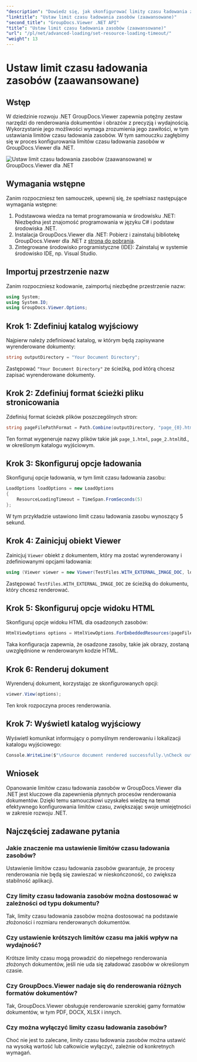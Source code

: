 ```yaml
---
"description": "Dowiedz się, jak skonfigurować limity czasu ładowania zasobów w GroupDocs.Viewer dla .NET w sposób efektywny. Opanuj renderowanie dokumentów z precyzją i stabilnością."
"linktitle": "Ustaw limit czasu ładowania zasobów (zaawansowane)"
"second_title": "GroupDocs.Viewer .NET API"
"title": "Ustaw limit czasu ładowania zasobów (zaawansowane)"
"url": "/pl/net/advanced-loading/set-resource-loading-timeout/"
"weight": 13
---
```


# Ustaw limit czasu ładowania zasobów (zaawansowane)

## Wstęp
W dziedzinie rozwoju .NET GroupDocs.Viewer zapewnia potężny zestaw narzędzi do renderowania dokumentów i obrazów z precyzją i wydajnością. Wykorzystanie jego możliwości wymaga zrozumienia jego zawiłości, w tym ustawiania limitów czasu ładowania zasobów. W tym samouczku zagłębimy się w proces konfigurowania limitów czasu ładowania zasobów w GroupDocs.Viewer dla .NET.

![Ustaw limit czasu ładowania zasobów (zaawansowane) w GroupDocs.Viewer dla .NET](/viewer/advanced-loading/set-resource-loading-timeout-img.png)

## Wymagania wstępne
Zanim rozpoczniesz ten samouczek, upewnij się, że spełniasz następujące wymagania wstępne:
1. Podstawowa wiedza na temat programowania w środowisku .NET: Niezbędna jest znajomość programowania w języku C# i podstaw środowiska .NET.
2. Instalacja GroupDocs.Viewer dla .NET: Pobierz i zainstaluj bibliotekę GroupDocs.Viewer dla .NET z [strona do pobrania](https://releases.groupdocs.com/viewer/net/).
3. Zintegrowane środowisko programistyczne (IDE): Zainstaluj w systemie środowisko IDE, np. Visual Studio.

## Importuj przestrzenie nazw
Zanim rozpoczniesz kodowanie, zaimportuj niezbędne przestrzenie nazw:
```csharp
using System;
using System.IO;
using GroupDocs.Viewer.Options;
```

## Krok 1: Zdefiniuj katalog wyjściowy
Najpierw należy zdefiniować katalog, w którym będą zapisywane wyrenderowane dokumenty:
```csharp
string outputDirectory = "Your Document Directory";
```
Zastępować `"Your Document Directory"` ze ścieżką, pod którą chcesz zapisać wyrenderowane dokumenty.
## Krok 2: Zdefiniuj format ścieżki pliku stronicowania
Zdefiniuj format ścieżek plików poszczególnych stron:
```csharp
string pageFilePathFormat = Path.Combine(outputDirectory, "page_{0}.html");
```
Ten format wygeneruje nazwy plików takie jak `page_1.html`, `page_2.html`itd., w określonym katalogu wyjściowym.
## Krok 3: Skonfiguruj opcje ładowania
Skonfiguruj opcje ładowania, w tym limit czasu ładowania zasobu:
```csharp
LoadOptions loadOptions = new LoadOptions
{
    ResourceLoadingTimeout = TimeSpan.FromSeconds(5)
};
```
W tym przykładzie ustawiono limit czasu ładowania zasobu wynoszący 5 sekund.
## Krok 4: Zainicjuj obiekt Viewer
Zainicjuj `Viewer` obiekt z dokumentem, który ma zostać wyrenderowany i zdefiniowanymi opcjami ładowania:
```csharp
using (Viewer viewer = new Viewer(TestFiles.WITH_EXTERNAL_IMAGE_DOC, loadOptions))
```
Zastępować `TestFiles.WITH_EXTERNAL_IMAGE_DOC` ze ścieżką do dokumentu, który chcesz renderować.
## Krok 5: Skonfiguruj opcje widoku HTML
Skonfiguruj opcje widoku HTML dla osadzonych zasobów:
```csharp
HtmlViewOptions options = HtmlViewOptions.ForEmbeddedResources(pageFilePathFormat);
```
Taka konfiguracja zapewnia, że osadzone zasoby, takie jak obrazy, zostaną uwzględnione w renderowanym kodzie HTML.
## Krok 6: Renderuj dokument
Wyrenderuj dokument, korzystając ze skonfigurowanych opcji:
```csharp
viewer.View(options);
```
Ten krok rozpoczyna proces renderowania.
## Krok 7: Wyświetl katalog wyjściowy
Wyświetl komunikat informujący o pomyślnym renderowaniu i lokalizacji katalogu wyjściowego:
```csharp
Console.WriteLine($"\nSource document rendered successfully.\nCheck output in {outputDirectory}.");
```

## Wniosek
Opanowanie limitów czasu ładowania zasobów w GroupDocs.Viewer dla .NET jest kluczowe dla zapewnienia płynnych procesów renderowania dokumentów. Dzięki temu samouczkowi uzyskałeś wiedzę na temat efektywnego konfigurowania limitów czasu, zwiększając swoje umiejętności w zakresie rozwoju .NET.
## Najczęściej zadawane pytania
### Jakie znaczenie ma ustawienie limitów czasu ładowania zasobów?
Ustawienie limitów czasu ładowania zasobów gwarantuje, że procesy renderowania nie będą się zawieszać w nieskończoność, co zwiększa stabilność aplikacji.
### Czy limity czasu ładowania zasobów można dostosować w zależności od typu dokumentu?
Tak, limity czasu ładowania zasobów można dostosować na podstawie złożoności i rozmiaru renderowanych dokumentów.
### Czy ustawienie krótszych limitów czasu ma jakiś wpływ na wydajność?
Krótsze limity czasu mogą prowadzić do niepełnego renderowania złożonych dokumentów, jeśli nie uda się załadować zasobów w określonym czasie.
### Czy GroupDocs.Viewer nadaje się do renderowania różnych formatów dokumentów?
Tak, GroupDocs.Viewer obsługuje renderowanie szerokiej gamy formatów dokumentów, w tym PDF, DOCX, XLSX i innych.
### Czy można wyłączyć limity czasu ładowania zasobów?
Choć nie jest to zalecane, limity czasu ładowania zasobów można ustawić na wysoką wartość lub całkowicie wyłączyć, zależnie od konkretnych wymagań.